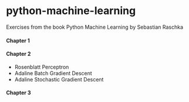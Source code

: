 # python-machine-learning
Exercises from the book Python Machine Learning by Sebastian Raschka

#### Chapter 1

#### Chapter 2
* Rosenblatt Perceptron
* Adaline Batch Gradient Descent
* Adaline Stochastic Gradient Descent

#### Chapter 3
